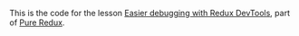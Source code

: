 This is the code for the lesson [Easier debugging with Redux DevTools](https://daveceddia.podia.com/courses/pure-redux/54081-useful-extras/152892-easier-debugging-with-redux-devtools), part of [Pure Redux](https://daveceddia.com/pure-redux/).
